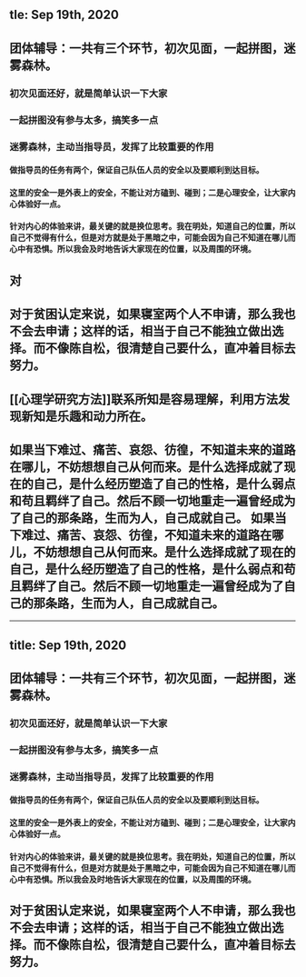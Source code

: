 tle: Sep 19th, 2020
---

## 团体辅导：一共有三个环节，初次见面，一起拼图，迷雾森林。
### 初次见面还好，就是简单认识一下大家
### 一起拼图没有参与太多，搞笑多一点
### 迷雾森林，主动当指导员，发挥了比较重要的作用
#### 做指导员的任务有两个，保证自己队伍人员的安全以及要顺利到达目标。
#### 这里的安全一是外表上的安全，不能让对方磕到、碰到；二是心理安全，让大家内心体验好一点。
#### 针对内心的体验来讲，最关键的就是换位思考。我在明处，知道自己的位置，所以自己不觉得有什么，但是对方就是处于黑暗之中，可能会因为自己不知道在哪儿而心中有恐惧。所以我会及时地告诉大家现在的位置，以及周围的环境。
## 对
## 对于贫困认定来说，如果寝室两个人不申请，那么我也不会去申请；这样的话，相当于自己不能独立做出选择。而不像陈自松，很清楚自己要什么，直冲着目标去努力。
## [[心理学研究方法]]联系所知是容易理解，利用方法发现新知是乐趣和动力所在。
##
## 如果当下难过、痛苦、哀怨、彷徨，不知道未来的道路在哪儿，不妨想想自己从何而来。是什么选择成就了现在的自己，是什么经历塑造了自己的性格，是什么弱点和苟且羁绊了自己。然后不顾一切地重走一遍曾经成为了自己的那条路，生而为人，自己成就自己。 如果当下难过、痛苦、哀怨、彷徨，不知道未来的道路在哪儿，不妨想想自己从何而来。是什么选择成就了现在的自己，是什么经历塑造了自己的性格，是什么弱点和苟且羁绊了自己。然后不顾一切地重走一遍曾经成为了自己的那条路，生而为人，自己成就自己。
---
title: Sep 19th, 2020
---

## 团体辅导：一共有三个环节，初次见面，一起拼图，迷雾森林。
### 初次见面还好，就是简单认识一下大家
### 一起拼图没有参与太多，搞笑多一点
### 迷雾森林，主动当指导员，发挥了比较重要的作用
#### 做指导员的任务有两个，保证自己队伍人员的安全以及要顺利到达目标。
#### 这里的安全一是外表上的安全，不能让对方磕到、碰到；二是心理安全，让大家内心体验好一点。
#### 针对内心的体验来讲，最关键的就是换位思考。我在明处，知道自己的位置，所以自己不觉得有什么，但是对方就是处于黑暗之中，可能会因为自己不知道在哪儿而心中有恐惧。所以我会及时地告诉大家现在的位置，以及周围的环境。
## 对于贫困认定来说，如果寝室两个人不申请，那么我也不会去申请；这样的话，相当于自己不能独立做出选择。而不像陈自松，很清楚自己要什么，直冲着目标去努力。
